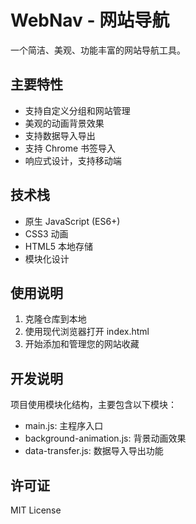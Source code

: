 # WebNav - 网站导航

一个简洁、美观、功能丰富的网站导航工具。

## 主要特性

- 支持自定义分组和网站管理
- 美观的动画背景效果
- 支持数据导入导出
- 支持 Chrome 书签导入
- 响应式设计，支持移动端

## 技术栈

- 原生 JavaScript (ES6+)
- CSS3 动画
- HTML5 本地存储
- 模块化设计

## 使用说明

1. 克隆仓库到本地
2. 使用现代浏览器打开 index.html
3. 开始添加和管理您的网站收藏

## 开发说明

项目使用模块化结构，主要包含以下模块：

- main.js: 主程序入口
- background-animation.js: 背景动画效果
- data-transfer.js: 数据导入导出功能

## 许可证

MIT License